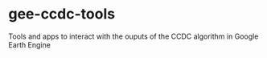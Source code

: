 # gee-ccdc-tools

Tools and apps to interact with the ouputs of the CCDC algorithm in Google 
Earth Engine
